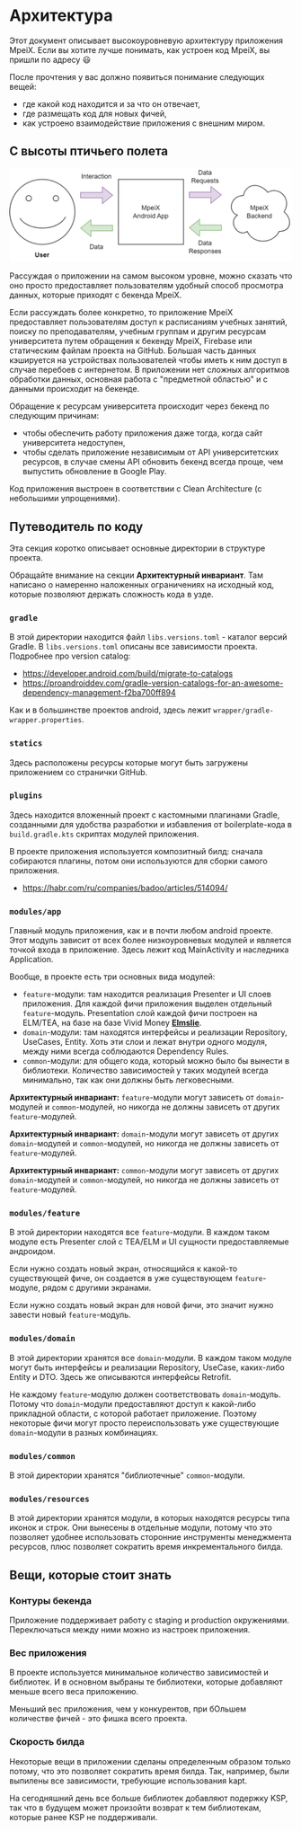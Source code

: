 # Архитектура

Этот документ описывает высокоуровневую архитектуру приложения MpeiX. Если вы хотите лучше понимать,
как устроен код MpeiX, вы пришли по адресу 😃

После прочтения у вас должно появиться понимание следующих вещей:

- где какой код находится и за что он отвечает,
- где размещать код для новых фичей,
- как устроено взаимодействие приложения с внешним миром.

## С высоты птичьего полета

![](https://github.com/tonykolomeytsev/mpeiapp/raw/master/screenshots/mpeix-birds-view.png)

Рассуждая о приложении на самом высоком уровне, можно сказать что оно просто предоставляет 
пользователям удобный способ просмотра данных, которые приходят с бекенда MpeiX.

Если рассуждать более конкретно, то приложение MpeiX предоставляет пользователям доступ к 
расписаниям учебных занятий, поиску по преподавателям, учебным группам и другим ресурсам 
университета путем обращения к бекенду MpeiX, Firebase или статическим файлам проекта на GitHub. 
Большая часть данных кэшируется на устройствах пользователей чтобы иметь к ним доступ в случае 
перебоев с интернетом. В приложении нет сложных алгоритмов обработки данных, основная работа с 
"предметной областью" и с данными происходит на бекенде.

Обращение к ресурсам университета происходит через бекенд по следующим причинам:

- чтобы обеспечить работу приложения даже тогда, когда сайт университета недоступен,
- чтобы сделать приложение независимым от API университетских ресурсов, в случае смены API обновить 
бекенд всегда проще, чем выпустить обновление в Google Play.

Код приложения выстроен в соответствии с Clean Architecture (с небольшими упрощениями).

## Путеводитель по коду

Эта секция коротко описывает основные директории в структуре проекта.

Обращайте внимание на секции **Архитектурный инвариант**. Там написано о намеренно наложенных 
ограничениях на исходный код, которые позволяют держать сложность кода в узде.

### `gradle`

В этой директории находится файл `libs.versions.toml` - каталог версий Gradle. 
В `libs.versions.toml` описаны все зависимости проекта. Подробнее про version catalog:
- https://developer.android.com/build/migrate-to-catalogs
- https://proandroiddev.com/gradle-version-catalogs-for-an-awesome-dependency-management-f2ba700ff894

Как и в большинстве проектов android, здесь лежит `wrapper/gradle-wrapper.properties`.

### `statics`

Здесь расположены ресурсы которые могут быть загружены приложением со странички GitHub.

### `plugins`

Здесь находится вложенный проект с кастомными плагинами Gradle, созданными для удобства разработки 
и избавления от boilerplate-кода в `build.gradle.kts` скриптах модулей приложения.

В проекте приложения используется композитный билд: сначала собираются плагины, потом они используются для сборки самого приложения.
- https://habr.com/ru/companies/badoo/articles/514094/

### `modules/app`

Главный модуль приложения, как и в почти любом android проекте. Этот модуль зависит от всех более 
низкоуровневых модулей и является точкой входа в приложение. Здесь лежит код MainActivity и 
наследника Application.

Вообще, в проекте есть три основных вида модулей:
- `feature`-модули: там находится реализация Presenter и UI слоев приложения. 
Для каждой фичи приложения выделен отдельный `feature`-модуль. Presentation слой каждой фичи 
построен на ELM/TEA, на базе на базе Vivid Money [**Elmslie**](https://github.com/vivid-money/elmslie).
- `domain`-модули: там находятся интерфейсы и реализации Repository, UseCases, Entity.
Хоть эти слои и лежат внутри одного модуля, между ними всегда соблюдаются Dependency Rules.
- `common`-модули: для общего кода, который можно было бы вынести в библиотеки. Количество зависимостей
у таких модулей всегда минимально, так как они должны быть легковесными.

**Архитектурный инвариант:** `feature`-модули могут зависеть от `domain`-модулей и `common`-модулей,
но никогда не должны зависеть от других `feature`-модулей.

**Архитектурный инвариант:** `domain`-модули могут зависеть от других `domain`-модулей и `common`-модулей,
но никогда не должны зависеть от `feature`-модулей.

**Архитектурный инвариант:** `common`-модули могут зависеть от других `domain`-модулей и `common`-модулей,
но никогда не должны зависеть от `feature`-модулей.

### `modules/feature`

В этой директории находятся все `feature`-модули. В каждом таком модуле есть Presenter слой с
TEA/ELM и UI сущности предоставляемые андроидом.

Если нужно создать новый экран, относящийся к какой-то существующей фиче, он создается в уже 
существующем `feature`-модуле, рядом с другими экранами.

Если нужно создать новый экран для новой фичи, это значит нужно завести новый `feature`-модуль.

### `modules/domain`

В этой директории хранятся все `domain`-модули. В каждом таком модуле могут быть интерфейсы и
реализации Repository, UseCase, каких-либо Entity и DTO. Здесь же описываются интерфейсы Retrofit.

Не каждому `feature`-модулю должен соответствовать `domain`-модуль. Потому что `domain`-модули 
предоставляют доступ к какой-либо прикладной области, с которой работает приложение. Поэтому некоторые
фичи могут просто переиспользовать уже существующие `domain`-модули в разных комбинациях.

### `modules/common`

В этой директории хранятся "библиотечные" `common`-модули.

### `modules/resources`

В этой директории хранятся модули, в которых находятся ресурсы типа иконок и строк. Они вынесены в отдельные модули,
потому что это позволяет удобнее использовать сторонние инструменты менеджмента ресурсов, плюс позволяет 
сократить время инкрементального билда.

## Вещи, которые стоит знать

### Контуры бекенда

Приложение поддерживает работу с staging и production окружениями. 
Переключаться между ними можно из настроек приложения.

### Вес приложения

В проекте используется минимальное количество зависимостей и библиотек. 
И в основном выбраны те библиотеки, которые добавляют меньше всего веса приложению. 

Меньший вес приложения, чем у конкурентов, при бОльшем количестве фичей - это фишка всего проекта.

### Скорость билда

Некоторые вещи в приложении сделаны определенным образом только потому, что это позволяет сократить
время билда. Так, например, были выпилены все зависимости, требующие использования kapt. 

На сегодняшний день все больше библиотек добавляют подержку KSP, так что в будущем может произойти возврат к тем библиотекам, 
которые ранее KSP не поддерживали.
